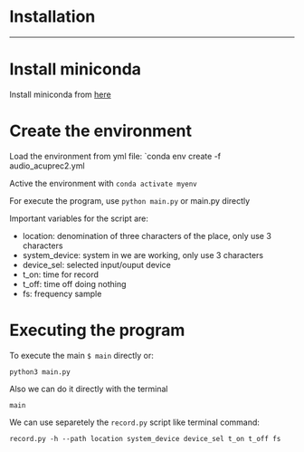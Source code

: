 # Installation
---

# Install miniconda
Install miniconda from [here](https://docs.anaconda.com/miniconda/miniconda-install/)

# Create the environment
Load the environment from yml file: `conda env create -f audio_acuprec2.yml 

Active the environment with `conda activate myenv`

For execute the program, use `python main.py` or main.py directly

Important variables for the script are:
- location: denomination of three characters of the place, only use 3 characters
- system_device: system in we are working, only use 3 characters
- device_sel: selected input/ouput device
- t_on: time for record
- t_off: time off doing nothing
- fs: frequency sample

# Executing the program

To execute the main `$ main` directly or:

```python3 main.py```

Also we can do it directly with the terminal

```main```

We can use separetely the `record.py` script like terminal command:

```record.py -h --path location system_device device_sel t_on t_off fs```
